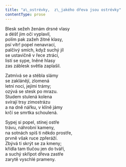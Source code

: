 ```yaml
---
title: "a\_ostrévky,  z\_jakého dřeva jsou ostrévky"
contentType: prose
---
```


<section>

Blesk sežeh ženám drsné vlasy  
a déšť jim oči vyplavil,  
polím pak zažeh žitné klasy,  
psí vítr! popel nenavrací,  
palčivý smích, když suchý jíl  
se ustavičně v řece ztrácí,  
listí se sype, lněné hlasy  
zas záblesk světla zaplašil.

Zatmívá se a stébla slámy  
se zaklánějí, zlomená  
letní noci, jejími trámy;  
ozývá se stesk po mrazu.  
Studem stulená kolena  
svírají trsy zimostrázu  
a na dně nářku, v klíně jámy  
krčí se smrtka schoulená.

Sypej si popel, stínej ostře  
trávu, náhrobní kameny,  
na sotnách spíš ti někdo prostře,  
prvně však ruce zpřeráží.  
Zbývá ti skrýt se za kmeny;  
křídla tam tlučou jen do tváří,  
a suchý skřípot dřeva zastře  
zarytě vyschlé prameny.

</section>
